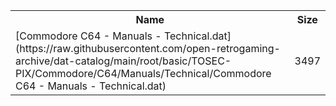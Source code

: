 <table>
<tr><th>Name</th><th>Size</th></tr>
<tr><td>[Commodore C64 - Manuals - Technical.dat](https://raw.githubusercontent.com/open-retrogaming-archive/dat-catalog/main/root/basic/TOSEC-PIX/Commodore/C64/Manuals/Technical/Commodore C64 - Manuals - Technical.dat)</td><td>3497</td></tr>
</table>

